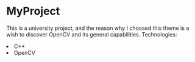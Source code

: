 # MyProject

This is a university project, and the reason why I choosed this theme is a wish to discover OpenCV and its general capabilities.
Technologies:
<li> C++
<li> OpenCV
